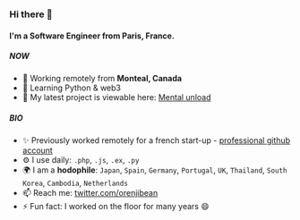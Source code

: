 ### Hi there 👋

#### I'm a Software Engineer from Paris, France.

##### NOW

- 🏢 Working remotely from **Monteal, Canada**
- 🤖 Learning Python & web3
- 🌱 My latest project is viewable here: [Mental unload](https://github.com/staciekith/mental-unload)

##### BIO

- ✨ Previously worked remotely for a french start-up - [professional github account](https://github.com/kithstacie)
- ⚙️ I use daily: `.php`, `.js`, `.ex`, `.py`
- 🌍 I am a **hodophile**: `Japan`, `Spain`, `Germany`, `Portugal`, `UK`, `Thailand`, `South Korea`, `Cambodia`, `Netherlands`
- 📫 Reach me: [twitter.com/orenjibean](https://twitter.com/orenjibean)
- ⚡️ Fun fact: I worked on the floor for many years 😄

